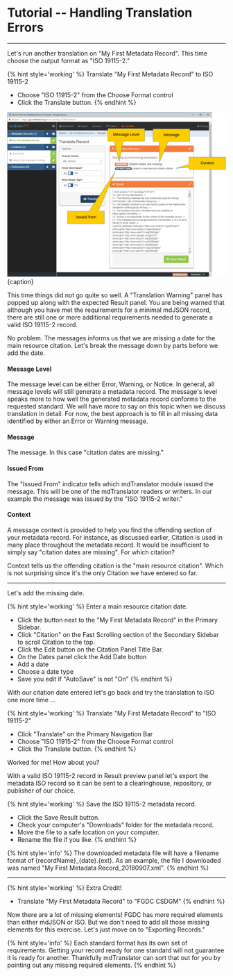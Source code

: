 # Tutorial -- Handling Translation Errors
---

Let's run another translation on "My First Metadata Record".  This time choose the output format as "ISO 19115-2."

{% hint style='working' %}
  Translate "My First Metadata Record" to ISO 19115-2
  * Choose "ISO 11915-2" from the <span class="md-element">Choose Format</span> control
  * Click the <span class="btn btn-primary btn-sm"> <i class="fa fa-retweet"> </i> Translate</span> button.
{% endhint %}

![Translate Record Window with Warnings](/assets/tutorial/translate-mdjson-3.png){caption}

This time things did not go quite so well.  A "Translation Warning" panel has popped up along with the expected <span class="md-panel">Result</span> panel.  You are being warned that although you have met the requirements for a minimal mdJSON record, there are still one or more additional requirements needed to generate a valid ISO 19115-2 record.  

No problem.  The messages informs us that we are missing a date for the main resource citation.  Let's break the message down by parts before we add the date.

#### Message Level

The message level can be either Error, Warning, or Notice.  In general, all message levels will still generate a metadata record.  The message's level speaks more to how well the generated metadata record conforms to the requested standard.  We will have more to say on this topic when we discuss translation in detail.  For now, the best approach is to fill in all missing data identified by either an Error or Warning message.  

#### Message

The message.  In this case "citation dates are missing."

#### Issued From

The "Issued From" indicator tells which mdTranslator module issued the message.  This will be one of the mdTranslator readers or writers.  In our example the message was issued by the "ISO 19115-2 writer."  

#### Context

A message context is provided to help you find the offending section of your metadata record. For instance, as discussed earlier, <span class="md-panel">Citation</span> is used in many place throughout the metadata record.  It would be insufficient to simply say "citation dates are missing".  For which citation?  

Context tells us the offending citation is the "main resource citation".  Which is not surprising since it's the only <span class="md-panel">Citation</span> we have entered so far.  

---

Let's add the missing date.  

{% hint style='working' %}
  Enter a main resource citation date.
  * Click the <span class="btn btn-success btn-sm"> <i class="fa fa-pencil"> </i> </span> button next to the "My First Metadata Record" in the <span class="md-window">Primary Sidebar</span>.
  * Click "Citation" on the <span class="md-window">Fast Scrolling</span> section of the <span class="md-window">Secondary Sidebar</span> to scroll <span class="md-panel">Citation</span> to the top.
  * Click the <span class="btn btn-success btn-sm"> <i class="fa fa-pencil"> </i> Edit</span> button on the <span class="md-panel">Citation</span> <span class="md-window">Panel Title Bar</span>.
  * On the <span class="md-panel">Dates</span> panel click the <span class="btn btn-info btn-sm"> <i class="fa fa-plus"> </i> Add Date</span> button
  * Add a date
  * Choose a date type
  * Save you edit if "AutoSave" is not "On"
{% endhint %}

With our citation date entered let's go back and try the translation to ISO one more time ...

{% hint style='working' %}
  Translate "My First Metadata Record" to "ISO 19115-2"
  * Click "Translate" on the <span class="md-window">Primary Navigation Bar</span>
  * Choose "ISO 11915-2" from the <span class="md-element">Choose Format</span> control
  * Click the <span class="btn btn-primary btn-sm"> <i class="fa fa-retweet"> </i> Translate</span> button.
{% endhint %}

Worked for me!  How about you?

With a valid ISO 19115-2 record in <span class="md-panel">Result</span> preview panel let's export the metadata ISO record so it can be sent to a clearinghouse, repository, or publisher of our choice.  

{% hint style='working' %}
  Save the ISO 19115-2 metadata record.
  * Click the <span class="btn btn-success btn-sm"> <i class="fa fa-floppy-o"> </i> Save Result</span> button.
  * Check your computer's "Downloads" folder for the metadata record.
  * Move the file to a safe location on your computer.
  * Rename the file if you like.
{% endhint %}

{% hint style='info' %}
  The downloaded metadata file will have a filename format of {recordName}_{date}.{ext}.  As an example, the file I downloaded was named "My First Metadata Record_20180907.xml".
{% endhint %}

---

{% hint style='working' %}
  Extra Credit!
  * Translate "My First Metadata Record" to "FGDC CSDGM"
{% endhint %}

Now there are a lot of missing elements!  FGDC has more required elements than either mdJSON or ISO.  But we don't need to add all those missing elements for this exercise.  Let's just move on to "Exporting Records."

{% hint style='info' %}
  Each standard format has its own set of requirements.  Getting your record ready for one standard will not guarantee it is ready for another.  Thankfully mdTranslator can sort that out for you by pointing out any missing required elements.
{% endhint %}
   